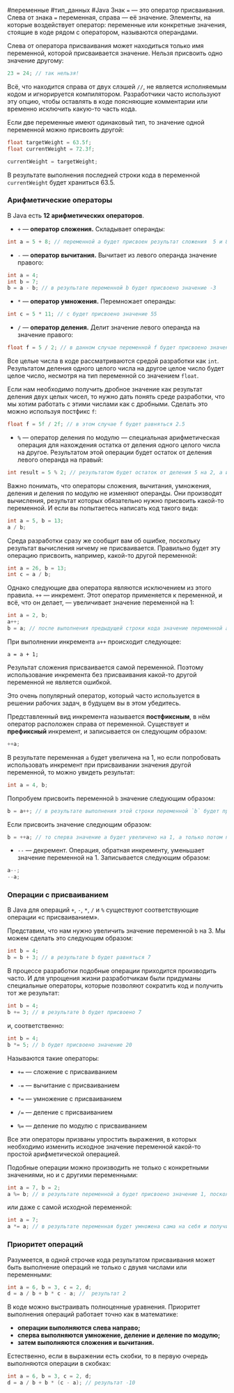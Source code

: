 #переменные #тип_данных #Java 
Знак `=` — это оператор присваивания. Слева от знака `=` переменная, справа — её значение. Элементы, на которые воздействует оператор: переменные или конкретные значения, стоящие в коде рядом с оператором, называются операндами.

Слева от оператора присваивания может находиться только имя переменной, которой присваивается значение. Нельзя присвоить одно значение другому:

```Java
23 = 24; // так нельзя! 
```

Всё, что находится справа от двух слэшей `//`, не является исполняемым кодом и игнорируется компилятором. Разработчики часто используют эту опцию, чтобы оставлять в коде поясняющие комментарии или временно исключить какую-то часть кода.

Если две переменные имеют одинаковый тип, то значение одной переменной можно присвоить другой:

```Java
float targetWeight = 63.5f;
float currentWeight = 72.3f;

currentWeight = targetWeight; 
```

В результате выполнения последней строки кода в переменной `currentWeight` будет храниться 63.5.

### Арифметические операторы

В Java есть **12 арифметических операторов**.

- `+` — **оператор сложения.** Складывает операнды:

```Java
int a = 5 + 8; // переменной a будет присвоен результат сложения  5 и 8, а именно 13 
```

- `-` — **оператор вычитания.** Вычитает из левого операнда значение правого:

```java
int a = 4;
int b = 7;
b = a - b; // в результате переменной b будет присвоено значение -3 
```

- `*` — **оператор умножения.** Перемножает операнды:

```java
int c = 5 * 11; // с будет присвоено значение 55 
```

- `/` — **оператор деления.** Делит значение левого операнда на значение правого:

```java
float f = 5 / 2; // в данном случае переменной f будет присвоено значение 2 (без дробной части) 
```

Все целые числа в коде рассматриваются средой разработки как `int`. Результатом деления одного целого числа на другое целое число будет целое число, несмотря на тип переменной со значением `float`.

Если нам необходимо получить дробное значение как результат деления двух целых чисел, то нужно дать понять среде разработки, что мы хотим работать с этими числами как с дробными. Сделать это можно используя постфикс `f`:

```java
float f = 5f / 2f; // в этом случае f будет равняться 2.5 
```

- `%` — оператор деления по модулю — специальная арифметическая операция для нахождения остатка от деления одного целого числа на другое. Результатом этой операции будет остаток от деления левого операнда на правый:

```java
int result = 5 % 2; // результатом будет остаток от деления 5 на 2, а именно 1 
```

Важно понимать, что операторы сложения, вычитания, умножения, деления и деления по модулю не изменяют операнды. Они производят вычисления, результат которых обязательно нужно присвоить какой-то переменной. И если вы попытаетесь написать код такого вида:

```Java
int a = 5, b = 13;
a / b; 
```

Среда разработки сразу же сообщит вам об ошибке, поскольку результат вычисления ничему не присваивается. Правильно будет эту операцию присвоить, например, какой-то другой переменной:

```java
int a = 26, b = 13;
int c = a / b; 
```

Однако следующие два оператора являются исключением из этого правила. `++` — инкремент. Этот оператор применяется к переменной, и всё, что он делает, — увеличивает значение переменной на 1:

```java
int a = 2, b;
a++;
b = a; // после выполнения предыдущей строки кода значение переменной a было увеличено на 1. Соответственно, переменной b будет присвоено значение 3. 
```

При выполнении инкремента `a++` происходит следующее:

```
a = a + 1; 
```

Результат сложения присваивается самой переменной. Поэтому использование инкремента без присваивания какой-то другой переменной не является ошибкой.

Это очень популярный оператор, который часто используется в решении рабочих задач, в будущем вы в этом убедитесь.

Представленный вид инкремента называется **постфиксным**, в нём оператор расположен справа от переменной. Существует и **префиксный** инкремент, и записывается он следующим образом:

```java
++a; 
```

В результате переменная `a` будет увеличена на 1, но если попробовать использовать инкремент при присваивании значения другой переменной, то можно увидеть результат:

```java
int a = 4, b; 
```

Попробуем присвоить переменной `b` значение следующим образом:

```java
b = a++; // в результате выполнения этой строки переменной `b` будет присвоено значение переменной `a` до увеличения на 1 (то есть 4), и лишь после этого a будет увеличена на 1. 
```

Если присвоить значение следующим образом:

```java
b = ++a; // то сперва значение a будет увеличено на 1, а только потом присвоено переменной b.
```

- `--` — декремент. Операция, обратная инкременту, уменьшает значение переменной на 1. Записывается следующим образом:

```java
a--;
--a; 
```

### Операции с присваиванием

В Java для операций `+`, `-`, `*`, `/` и `%` существуют соответствующие операции «с присваиванием».

Представим, что нам нужно увеличить значение переменной `b` на 3. Мы можем сделать это следующим образом:

```java
int b = 4;
b = b + 3; // в результате b будет равняться 7 
```

В процессе разработки подобные операции приходится производить часто. И для упрощения жизни разработчикам были придуманы специальные операторы, которые позволяют сократить код и получить тот же результат:

```java
int b = 4;
b += 3; // в результате b будет присвоено 7 
```

и, соответственно:

```java
int b = 4;
b *= 5; // b будет присвоено значение 20 
```

Называются такие операторы:

- `+=` — сложение с присваиванием

- `-=` — вычитание с присваиванием

- `*=` — умножение с присваиванием

- `/=` — деление с присваиванием

- `%=` — деление по модулю с присваиванием

Все эти операторы призваны упростить выражения, в которых необходимо изменить исходное значение переменной какой-то простой арифметической операцией.

Подобные операции можно производить не только с конкретными значениями, но и с другими переменными:

```java
int a = 7, b = 2;
a %= b; // в результате переменной a будет присвоено значение 1, поскольку остаток от деления 7 на 2 — это 1 
```

или даже с самой исходной переменной:

```java
int a = 7;
a *= a; // в результате переменная будет умножена сама на себя и получит значение 49 
```
### Приоритет операций

Разумеется, в одной строчке кода результатом присваивания может быть выполнение операций не только с двумя числами или переменными:

```java
int a = 6, b = 3, c = 2, d;
d = a / b + b * c - a; //  результат 2 
```

В коде можно выстраивать полноценные уравнения. Приоритет выполнения операций работает точно как в математике:

- **операции выполняются слева направо;**
- **сперва выполняются умножение, деление и деление по модулю;**
- **затем выполняются сложения и вычитания.**

Естественно, если в выражении есть скобки, то в первую очередь выполняются операции в скобках:

```java
int a = 6, b = 3, c = 2, d;
d = a / b + b * (c - a); // результат -10 
```